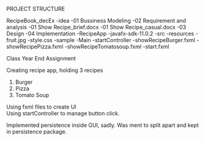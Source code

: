 PROJECT STRUCTURE

RecipeBook_decEx
 -idea
 -01 Bussiness Modeling
 -02 Requirement and analysis
     -01 Show Recipe_brief.docx
     -01 Show Recipe_casual.docx
 -03 Design
 -04 Implementation
     -RecipeApp
        -javafx-sdk-11.0.2
        -src
            -resources
                -fruit.jpg
                -style.css
            -sample
                -Main
                -startController
                -showRecipeBurger.fxml
                -showRecipePizza.fxml
                -showRecipeTomatosoup.fxml
                -start.fxml


Class Year End Assignment

Creating recipe app, holding 3 recipes                                                              
1. Burger                                                                                           
2. Pizza                                                                                            
3. Tomato Soup                                                                                      
                                                                                                    
 Using fxml files to create UI                                                                        
 Using startController to manage button click.                                                        

Implemented persistence inside GUI, sadly. Was ment to split apart and kept in persistence package.
                                                                                                      
                                                                                                 
